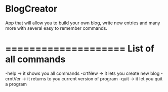 BlogCreator
===========

App that will allow you to build your own blog, write new entries and many more with several easy to remember commands.

====================
List of all commands
====================
-help -> it shows you all commands
-crtNew -> it lets you create new blog
-crntVer -> it returns to you current version of program
-quit -> it let you quit a program